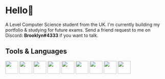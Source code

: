 # Hello:wave:
A Level Computer Science student from the UK. I'm currently building my portfolio & studying for future exams. Send a friend request to me on Discord: <strong>Brooklyn#4333</strong> if you want to talk.




## Tools & Languages

<div>
<img src="https://cdn.jsdelivr.net/gh/devicons/devicon/icons/python/python-original.svg" height="40" width="40" />
<img src="https://cdn.jsdelivr.net/gh/devicons/devicon/icons/javascript/javascript-original.svg" height="40" width="40"/>
<img src="https://cdn.jsdelivr.net/gh/devicons/devicon/icons/typescript/typescript-original.svg" height="40" width="40"/>
<img src="https://cdn.jsdelivr.net/gh/devicons/devicon/icons/html5/html5-original-wordmark.svg" height="40" width="40"/>
<img src="https://cdn.jsdelivr.net/gh/devicons/devicon/icons/css3/css3-original-wordmark.svg" height="40" width="40"/>
<img src="https://cdn.jsdelivr.net/gh/devicons/devicon/icons/react/react-original-wordmark.svg" height="40" width="40"/>
<img src="https://cdn.jsdelivr.net/gh/devicons/devicon/icons/tailwindcss/tailwindcss-original-wordmark.svg" height="40" width="40"/>
<img src="https://cdn.jsdelivr.net/gh/devicons/devicon/icons/figma/figma-original.svg" height="40" width="40"/>    
<img src="https://cdn.jsdelivr.net/gh/devicons/devicon/icons/cplusplus/cplusplus-original.svg" height="40" width="40"/>
</div>


